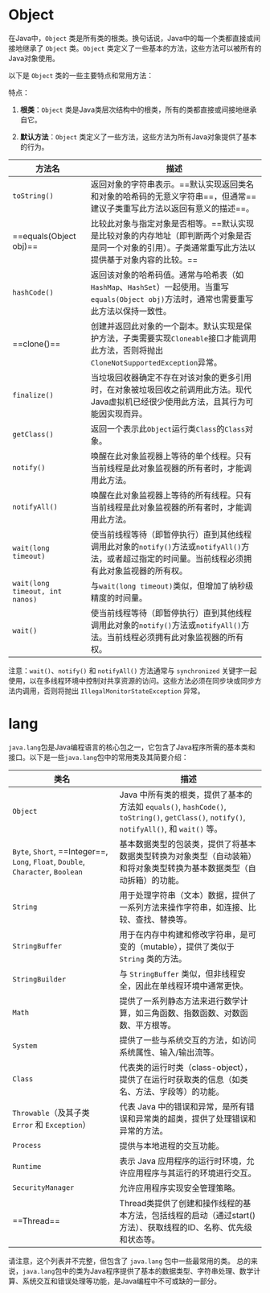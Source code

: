 # Object
在Java中，`Object` 类是所有类的根类。换句话说，Java中的每一个类都直接或间接地继承了 `Object` 类。`Object` 类定义了一些基本的方法，这些方法可以被所有的Java对象使用。

以下是 `Object` 类的一些主要特点和常用方法：

 特点：

1. **根类**：`Object` 类是Java类层次结构中的根类，所有的类都直接或间接地继承自它。
    
2. **默认方法**：`Object` 类定义了一些方法，这些方法为所有Java对象提供了基本的行为。

| 方法名                             | 描述                                                                                       |
| ------------------------------- | ---------------------------------------------------------------------------------------- |
| `toString()`                    | 返回对象的字符串表示。==默认实现返回类名和对象的哈希码的无意义字符串==，但通常==建议子类重写此方法以返回有意义的描述==。                         |
| ==equals(Object obj)==          | 比较此对象与指定对象是否相等。==默认实现是比较对象的内存地址（即判断两个对象是否是同一个对象的引用）。子类通常重写此方法以提供基于对象内容的比较。==             |
| `hashCode()`                    | 返回该对象的哈希码值。通常与哈希表（如`HashMap`、`HashSet`）一起使用。当重写`equals(Object obj)`方法时，通常也需要重写此方法以保持一致性。 |
| ==clone()==                     | 创建并返回此对象的一个副本。默认实现是保护方法，子类需要实现`Cloneable`接口才能调用此方法，否则将抛出`CloneNotSupportedException`异常。  |
| `finalize()`                    | 当垃圾回收器确定不存在对该对象的更多引用时，在对象被垃圾回收之前调用此方法。现代Java虚拟机已经很少使用此方法，且其行为可能因实现而异。                    |
| `getClass()`                    | 返回一个表示此`Object`运行类`Class`的`Class`对象。                                                     |
| `notify()`                      | 唤醒在此对象监视器上等待的单个线程。只有当前线程是此对象监视器的所有者时，才能调用此方法。                                            |
| `notifyAll()`                   | 唤醒在此对象监视器上等待的所有线程。只有当前线程是此对象监视器的所有者时，才能调用此方法。                                            |
| `wait(long timeout)`            | 使当前线程等待（即暂停执行）直到其他线程调用此对象的`notify()`方法或`notifyAll()`方法，或者超过指定的时间量。当前线程必须拥有此对象监视器的所有权。    |
| `wait(long timeout, int nanos)` | 与`wait(long timeout)`类似，但增加了纳秒级精度的时间量。                                                   |
| `wait()`                        | 使当前线程等待（即暂停执行）直到其他线程调用此对象的`notify()`方法或`notifyAll()`方法。当前线程必须拥有此对象监视器的所有权。               |
注意：`wait()`、`notify()` 和 `notifyAll()` 方法通常与 `synchronized` 关键字一起使用，以在多线程环境中控制对共享资源的访问。这些方法必须在同步块或同步方法内调用，否则将抛出 `IllegalMonitorStateException` 异常。
# lang
`java.lang`包是Java编程语言的核心包之一，它包含了Java程序所需的基本类和接口。以下是一些`java.lang`包中的常用类及其简要介绍：

| 类名                                                                              | 描述                                                                                                                    |
| ------------------------------------------------------------------------------- | --------------------------------------------------------------------------------------------------------------------- |
| `Object`                                                                        | Java 中所有类的根类，提供了基本的方法如 `equals()`, `hashCode()`, `toString()`, `getClass()`, `notify()`, `notifyAll()`, 和 `wait()` 等。 |
| `Byte`, `Short`, ==Integer==, `Long`, `Float`, `Double`, `Character`, `Boolean` | 基本数据类型的包装类，提供了将基本数据类型转换为对象类型（自动装箱）和将对象类型转换为基本数据类型（自动拆箱）的功能。                                                           |
| `String`                                                                        | 用于处理字符串（文本）数据，提供了一系列方法来操作字符串，如连接、比较、查找、替换等。                                                                           |
| `StringBuffer`                                                                  | 用于在内存中构建和修改字符串，是可变的（mutable），提供了类似于 `String` 类的方法。                                                                    |
| `StringBuilder`                                                                 | 与 `StringBuffer` 类似，但非线程安全，因此在单线程环境中通常更快。                                                                             |
| `Math`                                                                          | 提供了一系列静态方法来进行数学计算，如三角函数、指数函数、对数函数、平方根等。                                                                               |
| `System`                                                                        | 提供了一些与系统交互的方法，如访问系统属性、输入/输出流等。                                                                                        |
| `Class`                                                                         | 代表类的运行时类（class-object），提供了在运行时获取类的信息（如类名、方法、字段等）的功能。                                                                  |
| `Throwable`（及其子类 `Error` 和 `Exception`）                                         | 代表 Java 中的错误和异常，是所有错误和异常类的超类，提供了处理错误和异常的方法。                                                                           |
| `Process`                                                                       | 提供与本地进程的交互功能。                                                                                                         |
| `Runtime`                                                                       | 表示 Java 应用程序的运行时环境，允许应用程序与其运行的环境进行交互。                                                                                 |
| `SecurityManager`                                                               | 允许应用程序实现安全管理策略。                                                                                                       |
| ==Thread==                                                                      | Thread类提供了创建和操作线程的基本方法，包括线程的启动（通过start()方法）、获取线程的ID、名称、优先级和状态等。                                                       |

请注意，这个列表并不完整，但包含了 `java.lang` 包中一些最常用的类。
总的来说，`java.lang`包中的类为Java程序提供了基本的数据类型、字符串处理、数学计算、系统交互和错误处理等功能，是Java编程中不可或缺的一部分。